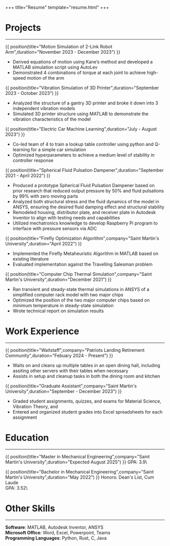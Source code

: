 +++
title="Resume"
template="resume.html"
+++

# Projects
------
{{ position(title="Motion Simulation of 2-Link Robot Arm",duration="November 2023 - December 2023") }}
- Derived equations of motion using Kane’s method and developed a MATLAB simulation script using AutoLev
- Demonstrated 4 combinations of torque at each joint to achieve high-speed motion of the arm

{{ position(title="Vibration Simulation of 3D Printer",duration="September 2023 - October 2023") }}
- Analyzed the structure of a gantry 3D printer and broke it down into 3 independent vibration models
- Simulated 3D printer structure using MATLAB to demonstrate the vibration characteristics of the model

{{ position(title="Electric Car Machine Learning",duration="July - August 2023") }}
- Co-led team of 4 to train a lookup table controller using python and Q-learning for a simple car simulation
- Optimized hyperparameters to achieve a medium level of stability in controller response

{{ position(title="Spherical Fluid Pulsation Dampener",duration="September 2021 - April 2022") }}
- Produced a prototype Spherical Fluid Pulsation Dampener based on prior research that reduced output pressure by 50% and fluid pulsations by 99% with zero moving parts
- Analyzed both structural stress and the fluid dynamics of the model in ANSYS, ensuring the desired fluid damping effect and structural stability
- Remodeled housing, distributor plate, and receiver plate in Autodesk Inventor to align with testing needs and capabilities
- Utilized mechatronics knowledge to develop Raspberry Pi program to interface with pressure sensors via ADC

{{ position(title="Firefly Optimization Algorithm",company="Saint Martin's University",duration="April 2022") }}
- Implemented the Firefly Metaheuristic Algorithm in MATLAB based on existing literature
- Evaluated implementation against the Travelling Salesman problem

{{ position(title="Computer Chip Thermal Simulation",company="Saint Martin's University",duration="December 2021") }}
- Ran transient and steady-state thermal simulations in ANSYS of a simplified computer rack model with two major chips
- Optimized the position of the two major computer chips based on minimum temperature in steady-state simulation
- Wrote technical report on simulation results

# Work Experience
------
{{ position(title="Waitstaff",company="Patriots Landing Retirement Community",duration="Febuary 2024 - Present") }}
- Waits on and cleans up multiple tables in an open dining hall, including assiting other servers with their tables when necessary
- Assists in setup and cleanup tasks in both the dining room and kitchen

{{ position(title="Graduate Assistant",company="Saint Martin's University",duration="September - December 2023") }}
- Graded student assignments, quizzes, and exams for Material Science, Vibration Theory, and 
- Entered and organized student grades into Excel spreadsheets for each assignment

# Education
------
{{ position(title="Master in Mechanical Engineering",company="Saint Martin's University",duration="Expected August 2025") }}
GPA: 3.9\

{{ position(title="Bachelor in Mechanical Engineering",company="Saint Martin's University",duration="May 2022") }}
Honors: Dean's List, Cum Laude\
GPA: 3.52\

# Other Skills
------

**Software**: MATLAB, Autodesk Inventor, ANSYS\
**Microsoft Office**: Word, Excel, Powerpoint, Teams\
**Programming Languages**: Python, Rust, C, Java